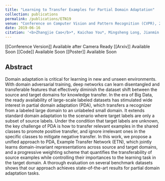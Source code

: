 ```yaml
---
title: "Learning to Transfer Examples for Partial Domain Adaptation"
collection: publications
permalink: /publications/ETN19
venue: "Conference on Computer Vision and Pattern Recognition (CVPR), 2019"
date: 2019-06-16
citation: '<b>Zhangjie Cao</b>*, Kaichao You*, Mingsheng Long, Jianmin Wang, Qiang Yang. <i>Conference on Computer Vision and Pattern Recognition</i> <b>CVPR 2019</b>.'
---
```


[[Conference Version]] Available after Camera Ready
[[Arxiv]] Available Soon
[[Code]] Available Soon
[[Poster]] Available Soon

## Abstract
Domain adaptation is critical for learning in new and unseen environments. With domain adversarial training, deep networks can learn disentangled and transferable features that effectively diminish the dataset shift between the source and target domains for knowledge transfer. In the era of Big Data, the ready availability of large-scale labeled datasets has stimulated wide interest in partial domain adaptation (PDA), which transfers a recognizer from a labeled large domain to an unlabeled small domain. It extends standard domain adaptation to the scenario where target labels are only a subset of source labels. Under the condition that target labels are unknown, the key challenge of PDA is how to transfer relevant examples in the shared classes to promote positive transfer, and ignore irrelevant ones in the specific classes to mitigate negative transfer. In this work, we propose a unified approach to PDA, Example Transfer Network (ETN), which jointly learns domain-invariant representations across source and target domains, and a progressive weighting scheme that quantifies the transferability of source examples while controlling their importances to the learning task in the target domain. A thorough evaluation on several benchmark datasets shows that our approach achieves state-of-the-art results for partial domain adaptation tasks.
